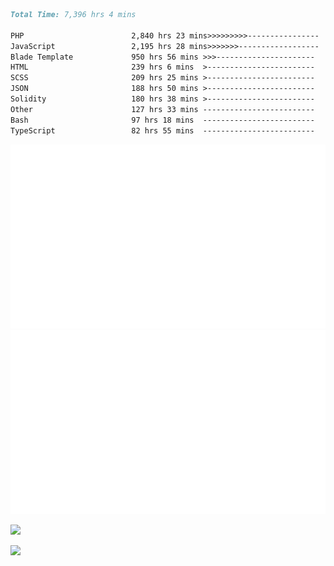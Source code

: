 <!--START_SECTION:waka-->

```markdown
Total Time: 7,396 hrs 4 mins

PHP                        2,840 hrs 23 mins>>>>>>>>>----------------   37.75 %
JavaScript                 2,195 hrs 28 mins>>>>>>>------------------   29.18 %
Blade Template             950 hrs 56 mins >>>----------------------   12.64 %
HTML                       239 hrs 6 mins  >------------------------   03.18 %
SCSS                       209 hrs 25 mins >------------------------   02.78 %
JSON                       188 hrs 50 mins >------------------------   02.51 %
Solidity                   180 hrs 38 mins >------------------------   02.40 %
Other                      127 hrs 33 mins -------------------------   01.70 %
Bash                       97 hrs 18 mins  -------------------------   01.29 %
TypeScript                 82 hrs 55 mins  -------------------------   01.10 %
```

<!--END_SECTION:waka-->

![](https://raw.githubusercontent.com/DrMaxis/github-stats-transparent/output/generated/overview.svg)
![](https://raw.githubusercontent.com/DrMaxis/github-stats-transparent/output/generated/languages.svg)

![](https://git-readme-stats-drmaxis-projects.vercel.app/api?username=drmaxis&show_icons=true&theme=outrun&count_private=true&show=reviews,discussions_started,discussions_answered,prs_merged,prs_merged_percentage&custom_title=2024%20Github%20Rank)
 
<a href="https://count.getloli.com/"><img src="https://count.getloli.com/get/@:maxis-the-alchemist?theme=rule34"></a>
<!-- https://count.getloli.com/get/@alchemist?theme=rule34 -->
<br>
